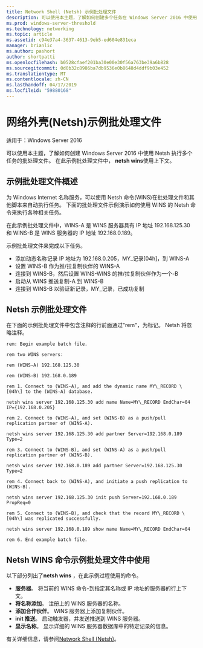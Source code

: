 ```yaml
---
title: Network Shell (Netsh) 示例批处理文件
description: 可以使用本主题，了解如何创建多个任务在 Windows Server 2016 中使用 Netsh 执行一个批处理文件。
ms.prod: windows-server-threshold
ms.technology: networking
ms.topic: article
ms.assetid: c94e37a4-3637-4613-9eb5-ed604e831eca
manager: brianlic
ms.author: pashort
author: shortpatti
ms.openlocfilehash: b0528cfaef201ba30e00e30f56a763be39a6b828
ms.sourcegitcommit: 0d0b32c8986ba7db9536e0b8648d4ddf9b03e452
ms.translationtype: MT
ms.contentlocale: zh-CN
ms.lasthandoff: 04/17/2019
ms.locfileid: "59880168"
---
```

# <a name="network-shell-netsh-example-batch-file"></a>网络外壳\(Netsh\)示例批处理文件

适用于：Windows Server 2016

可以使用本主题，了解如何创建 Windows Server 2016 中使用 Netsh 执行多个任务的批处理文件。 在此示例批处理文件中， **netsh wins**使用上下文。

## <a name="example-batch-file-overview"></a>示例批处理文件概述

为 Windows Internet 名称服务，可以使用 Netsh 命令\(WINS\)在批处理文件和其他脚本来自动执行任务。 下面的批处理文件示例演示如何使用 WINS 的 Netsh 命令来执行各种相关任务。

在此示例批处理文件中，WINS\-A 是 WINS 服务器具有 IP 地址 192.168.125.30 和 WINS\-B 是 WINS 服务器的 IP 地址 192.168.0.189。

示例批处理文件来完成以下任务。

- 添加动态名称记录 IP 地址为 192.168.0.205，MY\_记录\[04h\]，到 WINS\-A
- 设置 WINS\-B 作为推/拉复制伙伴的 WINS\-A
- 连接到 WINS\-B，然后设置 WINS\-WINS 的推/拉复制伙伴作为一个\-B
- 启动从 WINS 推送复制\-A 到 WINS\-B
- 连接到 WINS\-B 以验证新记录，MY\_记录，已成功复制

## <a name="netsh-example-batch-file"></a>Netsh 示例批处理文件

在下面的示例批处理文件中包含注释的行前面通过"rem"，为标记。 Netsh 将忽略注释。

    rem: Begin example batch file.
    
    rem two WINS servers:
    
    rem (WINS-A) 192.168.125.30
    
    rem (WINS-B) 192.168.0.189
    
    rem 1. Connect to (WINS-A), and add the dynamic name MY\_RECORD \[04h\] to the (WINS-A) database.
    
    netsh wins server 192.168.125.30 add name Name=MY\_RECORD EndChar=04 IP={192.168.0.205}
    
    rem 2. Connect to (WINS-A), and set (WINS-B) as a push/pull replication partner of (WINS-A).
    
    netsh wins server 192.168.125.30 add partner Server=192.168.0.189 Type=2
    
    rem 3. Connect to (WINS-B), and set (WINS-A) as a push/pull replication partner of (WINS-B).
    
    netsh wins server 192.168.0.189 add partner Server=192.168.125.30 Type=2
    
    rem 4. Connect back to (WINS-A), and initiate a push replication to (WINS-B).
    
    netsh wins server 192.168.125.30 init push Server=192.168.0.189 PropReq=0
    
    rem 5. Connect to (WINS-B), and check that the record MY\_RECORD \[04h\] was replicated successfully.
    
    netsh wins server 192.168.0.189 show name Name=MY\_RECORD EndChar=04
    
    rem 6. End example batch file.

## <a name="netsh-wins-commands-used-in-the-example-batch-file"></a>Netsh WINS 命令示例批处理文件中使用

以下部分列出了**netsh wins** ，在此示例过程使用的命令。

- **服务器**。 将当前的 WINS 命令\-到指定其名称或 IP 地址的服务器的行上下文。
- **将名称添加**。 注册上的 WINS 服务器的名称。
- **添加合作伙伴**。 WINS 服务器上添加复制伙伴。
- **init 推送**。 启动触发器，并发送推送到 WINS 服务器。
- **显示名称**。 显示详细的 WINS 服务器数据库中的特定记录的信息。  

有关详细信息，请参阅[Network Shell (Netsh)](netsh.md)。
